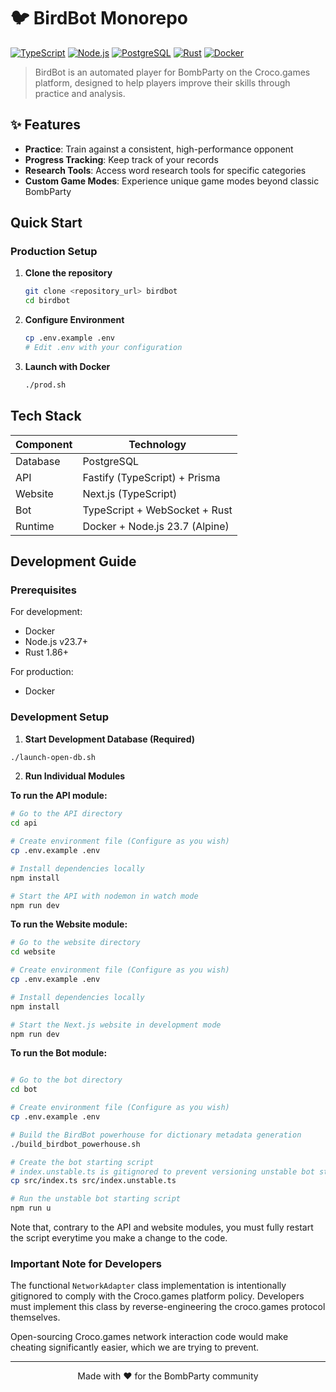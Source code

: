 # 🐦 BirdBot Monorepo

[![TypeScript](https://img.shields.io/badge/TypeScript-007ACC?style=for-the-badge&logo=typescript&logoColor=white)](https://www.typescriptlang.org/)
[![Node.js](https://img.shields.io/badge/Node.js-23.7-339933?style=for-the-badge&logo=nodedotjs&logoColor=white)](https://nodejs.org/)
[![PostgreSQL](https://img.shields.io/badge/PostgreSQL-316192?style=for-the-badge&logo=postgresql&logoColor=white)](https://www.postgresql.org/)
[![Rust](https://img.shields.io/badge/Rust-1.86-000000?style=for-the-badge&logo=rust&logoColor=white)](https://www.rust-lang.org/)
[![Docker](https://img.shields.io/badge/Docker-2496ED?style=for-the-badge&logo=docker&logoColor=white)](https://www.docker.com/)


> BirdBot is an automated player for BombParty on the Croco.games platform, designed to help players improve their skills through practice and analysis.

## ✨ Features

- **Practice**: Train against a consistent, high-performance opponent
- **Progress Tracking**: Keep track of your records
- **Research Tools**: Access word research tools for specific categories
- **Custom Game Modes**: Experience unique game modes beyond classic BombParty

## Quick Start

### Production Setup

1. **Clone the repository**
   ```bash
   git clone <repository_url> birdbot
   cd birdbot
   ```

2. **Configure Environment**
   ```bash
   cp .env.example .env
   # Edit .env with your configuration
   ```

3. **Launch with Docker**
   ```bash
   ./prod.sh
   ```

## Tech Stack

| Component | Technology |
|-----------|------------|
| Database | PostgreSQL |
| API | Fastify (TypeScript) + Prisma |
| Website | Next.js (TypeScript) |
| Bot | TypeScript + WebSocket + Rust |
| Runtime | Docker + Node.js 23.7 (Alpine) |

## Development Guide

### Prerequisites

For development:
- Docker
- Node.js v23.7+
- Rust 1.86+

For production:
- Docker

### Development Setup

1. **Start Development Database (Required)**
```bash
./launch-open-db.sh
```

2. **Run Individual Modules**

**To run the API module:**
```bash
# Go to the API directory
cd api

# Create environment file (Configure as you wish)
cp .env.example .env

# Install dependencies locally
npm install

# Start the API with nodemon in watch mode
npm run dev
```

**To run the Website module:**
```bash
# Go to the website directory
cd website

# Create environment file (Configure as you wish)
cp .env.example .env

# Install dependencies locally
npm install

# Start the Next.js website in development mode
npm run dev
```

**To run the Bot module:**
```bash

# Go to the bot directory
cd bot

# Create environment file (Configure as you wish)
cp .env.example .env

# Build the BirdBot powerhouse for dictionary metadata generation
./build_birdbot_powerhouse.sh

# Create the bot starting script
# index.unstable.ts is gitignored to prevent versioning unstable bot starting scripts in development
cp src/index.ts src/index.unstable.ts

# Run the unstable bot starting script
npm run u
```

Note that, contrary to the API and website modules, you must fully restart the script everytime you make a change to the code.

### Important Note for Developers

The functional `NetworkAdapter` class implementation is intentionally gitignored to comply with the Croco.games platform policy. Developers must implement this class by reverse-engineering the croco.games protocol themselves.

Open-sourcing Croco.games network interaction code would make cheating significantly easier, which we are trying to prevent.

---

<div align="center">
Made with ❤️ for the BombParty community
</div>
